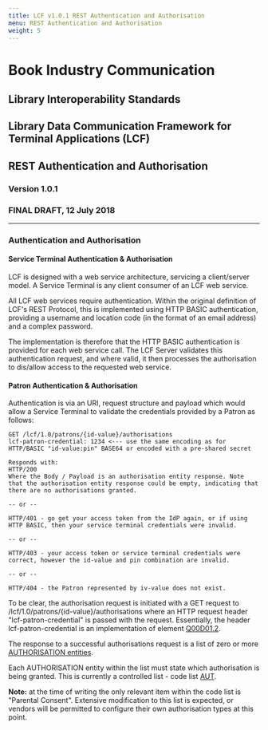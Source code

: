 ```yaml
---
title: LCF v1.0.1 REST Authentication and Authorisation
menu: REST Authentication and Authorisation
weight: 5
---
```


# Book Industry Communication

## Library Interoperability Standards

## Library Data Communication Framework for Terminal Applications (LCF)

## REST Authentication and Authorisation

### Version 1.0.1

### FINAL DRAFT, 12 July 2018

---

### Authentication and Authorisation

#### Service Terminal Authentication & Authorisation
LCF is designed with a web service architecture, servicing a client/server model. A Service Terminal is any client consumer of an LCF web service. 

All LCF web services require authentication. Within the original definition of LCF's REST Protocol, this is implemented using HTTP BASIC authentication, providing a username and location code (in the format of an email address) and a complex password.

The implementation is therefore that the HTTP BASIC authentication is provided for each web service call. The LCF Server validates this authentication request, and where valid, it then processes the authorisation to dis/allow access to the requested web service. 

#### Patron Authentication & Authorisation

Authentication is via an URI, request structure and payload which would allow a Service Terminal to validate the credentials provided by a Patron as follows:

    GET /lcf/1.0/patrons/{id-value}/authorisations
    lcf-patron-credential: 1234 <--- use the same encoding as for HTTP/BASIC "id-value:pin" BASE64 or encoded with a pre-shared secret
    
    Responds with:
    HTTP/200
    Where the Body / Payload is an authorisation entity response. Note that the authorisation entity response could be empty, indicating that there are no authorisations granted.

    -- or --

    HTTP/401 - go get your access token from the IdP again, or if using HTTP BASIC, then your service terminal credentials were invalid.

    -- or --

    HTTP/403 - your access token or service terminal credentials were correct, however the id-value and pin combination are invalid.

    -- or --

    HTTP/404 - the Patron represented by iv-value does not exist.

To be clear, the authorisation request is initiated with a GET request to  /lcf/1.0/patrons/{id-value}/authorisations where an HTTP request header "lcf-patron-credential" is passed with the request. Essentially, the header lcf-patron-credential is an implementation of element [Q00D01.2](LCF-RESTWebServiceSpecification#format-for-request-uri).

The response to a successful authorisations request is a list of zero or more [AUTHORISATION entities](LCF-Dataframeworks#E13). 

Each AUTHORISATION entity within the list must state which authorisation is being granted. This is currently a controlled list - code list [AUT](LCF-CodeLists#AUT). 

**Note:** at the time of writing the only relevant item within the code list is "Parental Consent". Extensive modification to this list is expected, or vendors will be permitted to configure their own authorisation types at this point.
